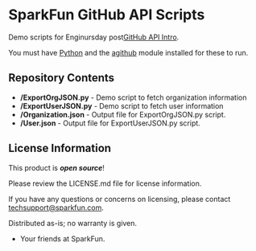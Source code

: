 SparkFun GitHub API Scripts
============================

Demo scripts for Enginursday post[GitHub API Intro](https://www.sparkfun.com/news/1913). 

You must have [Python](https://www.python.org/) and the [agithub](https://github.com/jpaugh/agithub) module installed for these to run.

Repository Contents
-------------------
* **/ExportOrgJSON.py** - Demo script to fetch organization information 
* **/ExportUserJSON.py** - Demo script to fetch user information
* **/Organization.json** - Output file for ExportOrgJSON.py script.
* **/User.json** - Output file for ExportUserJSON.py script.

License Information
-------------------

This product is _**open source**_! 

Please review the LICENSE.md file for license information. 

If you have any questions or concerns on licensing, please contact techsupport@sparkfun.com.

Distributed as-is; no warranty is given.

- Your friends at SparkFun.